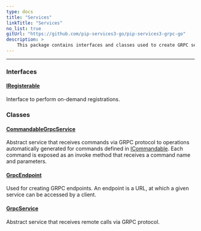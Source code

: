```yaml
---
type: docs
title: "Services"
linkTitle: "Services"
no_list: true
gitUrl: "https://github.com/pip-services3-go/pip-services3-grpc-go"
description: >
    This package contains interfaces and classes used to create GRPC services.
---
```

---
<div class="module-body"> 

### Interfaces

#### [IRegisterable](iregisterable)
Interface to perform on-demand registrations.


### Classes

#### [CommandableGrpcService](commandable_grpc_service)
Abstract service that receives commands via GRPC protocol
to operations automatically generated for commands defined in [ICommandable](../../commons/commands/icommandable).
Each command is exposed as an invoke method that receives a command name and parameters.

#### [GrpcEndpoint](grpc_endpoint)
Used for creating GRPC endpoints. An endpoint is a URL, at which a given service can be accessed by a client.

#### [GrpcService](grpc_service)
Abstract service that receives remote calls via GRPC protocol.


</div>

